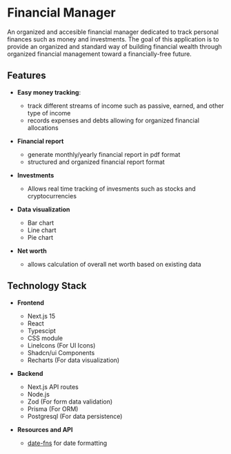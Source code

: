 # Financial Manager

An organized and accesible financial manager dedicated to track personal finances such as money and investments. The goal of this application is to provide an organized and standard way of building financial wealth through organized financial management toward a financially-free future.

## Features

- **Easy money tracking**:

  - track different streams of income such as passive, earned, and other type of income
  - records expenses and debts allowing for organized financial allocations

- **Financial report**

  - generate monthly/yearly financial report in pdf format
  - structured and organized financial report format

- **Investments**

  - Allows real time tracking of invesments such as stocks and cryptocurrencies

- **Data visualization**

  - Bar chart
  - Line chart
  - Pie chart

- **Net worth**
  - allows calculation of overall net worth based on existing data

## Technology Stack

- **Frontend**

  - Next.js 15
  - React
  - Typescipt
  - CSS module
  - LineIcons (For UI Icons)
  - Shadcn/ui Components
  - Recharts (For data visualization)

- **Backend**

  - Next.js API routes
  - Node.js
  - Zod (For form data validation)
  - Prisma (For ORM)
  - Postgresql (For data persistence)

- **Resources and API**

  - [date-fns](https://github.com/date-fns/date-fns) for date formatting

